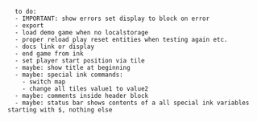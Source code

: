 
      to do:
      - IMPORTANT: show errors set display to block on error
      - export
      - load demo game when no localstorage
      - proper reload play reset entities when testing again etc.
      - docs link or display
      - end game from ink
      - set player start position via tile
      - maybe: show title at beginning
      - maybe: special ink commands:
        - switch map
        - change all tiles value1 to value2
      - maybe: comments inside header block
      - maybe: status bar shows contents of a all special ink variables starting with $, nothing else
